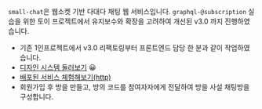 
`small-chat`은 웹소켓 기반 다대다 채팅 웹 서비스입니다. `graphql-@subscription` 실습을 위한 토이 프로젝트에서 유지보수와 확장을 고려하여 개선된 v3.0 까지 진행하였습니다.
- 기존 1인프로젝트에서 v3.0 리팩토링부터 프론트엔드 담당 한 분과 같이 작업하였습니다.
- [디자인 시스템 둘러보기](https://soonba.github.io/small-chat/#/guide) 😀
- [배포된 서비스 체험해보기(http)](http://158.179.195.66:3000/#/login)
- 회원가입 후 방을 만들고, 방의 코드를 참여자자에게 전달하여 방을 사설 채팅방을 구성합니다.
